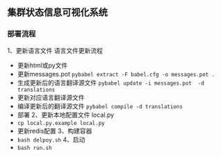 ## 集群状态信息可视化系统

### 部署流程
1、更新语言文件
语言文件更新流程
- 更新html或py文件
- 更新messages.pot  ```pybabel extract -F babel.cfg -o messages.pot .```
- 生成更新后的语言翻译源文件  ```pybabel update -i messages.pot  -d translations```
- 更新对应语言翻译源文件
- 编译更新后的翻译源文件  ```pybabel compile -d translations```
- 部署
2、更新本地配置文件 local.py
- ```cp local.py.example local.py```
- 更新redis配置
3、构建容器
- ```bash delpoy.sh```
4、启动
- ```bash run.sh```
